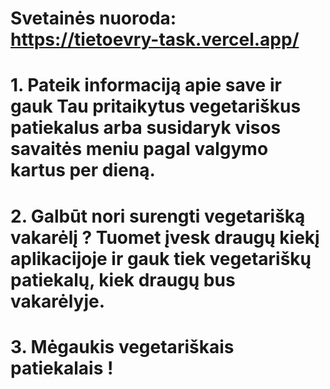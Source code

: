 # Svetainės nuoroda: https://tietoevry-task.vercel.app/
# 1. Pateik informaciją apie save ir gauk Tau pritaikytus vegetariškus patiekalus arba susidaryk visos savaitės meniu pagal valgymo kartus per dieną. 
# 2. Galbūt nori surengti vegetarišką vakarėlį ? Tuomet įvesk draugų kiekį aplikacijoje ir gauk tiek vegetariškų patiekalų, kiek draugų bus vakarėlyje.
# 3. Mėgaukis vegetariškais patiekalais !


